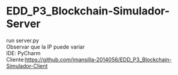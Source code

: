 # EDD_P3_Blockchain-Simulador-Server
run server.py
<br>
Observar que la IP puede variar
<br>
IDE: PyCharm
<br>
Cliente:https://github.com/jmansilla-2014056/EDD_P3_Blockchain-Simulador-Client
